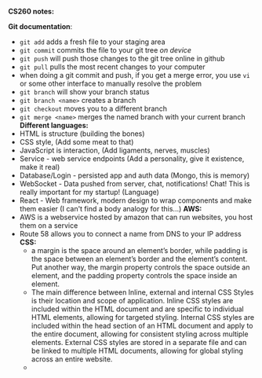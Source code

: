 **CS260 notes:**

**Git documentation**:
- `git add` adds a fresh file to your staging area
- `git commit` commits the file to your git tree *on device*
- `git push` will push those changes to the git tree online in github
- `git pull` pulls the most recent changes to your computer
- when doing a git commit and push, if you get a merge error, you use `vi` or some other interface to manually resolve the problem
- `git branch` will show your branch status
- `git branch <name>` creates a branch
- `git checkout` moves you to a different branch
- `git merge <name>` merges the named branch with your current branch
**Different languages:**
- HTML is structure (building the bones)
- CSS style, (Add some meat to that)
- JavaScript is interaction, (Add ligaments, nerves, muscles)
- Service - web service endpoints (Add a personality, give it existence, make it real)
- Database/Login - persisted app and auth data (Mongo, this is memory)
- WebSocket - Data pushed from server, chat, notifications! Chat! This is really important for my startup! (Language)
- React - Web framework, modern design to wrap components and make them easier (I can't find a body analogy for this...)
 **AWS:**
- AWS is a webservice hosted by amazon that can run websites, you host them on a service
- Route 58 allows you to connect a name from DNS to your IP address
  **CSS:**
  - a margin is the space around an element’s border, while padding is the space between an element’s border and the element’s content. Put another way, the margin property controls the space outside an element, and the padding property controls the space inside an element.
  - The main difference between Inline, external and internal CSS Styles is their location and scope of application. Inline CSS styles are included within the HTML document and are specific to individual HTML elements, allowing for targeted styling. Internal CSS styles are included within the head section of an HTML document and apply to the entire document, allowing for consistent styling across multiple elements. External CSS styles are stored in a separate file and can be linked to multiple HTML documents, allowing for global styling across an entire website.
  - 

